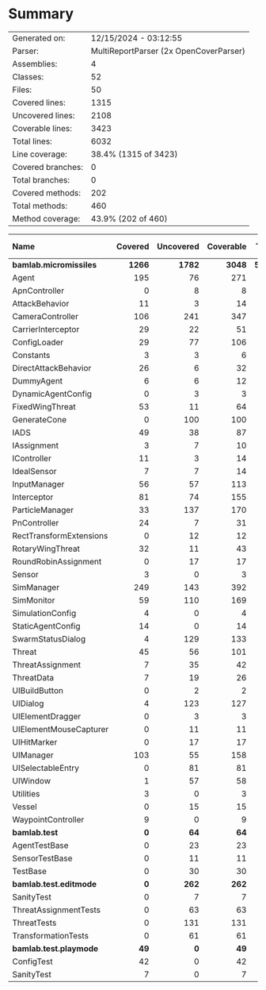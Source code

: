 ﻿# Summary
|||
|:---|:---|
| Generated on: | 12/15/2024 - 03:12:55 |
| Parser: | MultiReportParser (2x OpenCoverParser) |
| Assemblies: | 4 |
| Classes: | 52 |
| Files: | 50 |
| Covered lines: | 1315 |
| Uncovered lines: | 2108 |
| Coverable lines: | 3423 |
| Total lines: | 6032 |
| Line coverage: | 38.4% (1315 of 3423) |
| Covered branches: | 0 |
| Total branches: | 0 |
| Covered methods: | 202 |
| Total methods: | 460 |
| Method coverage: | 43.9% (202 of 460) |

|**Name**|**Covered**|**Uncovered**|**Coverable**|**Total**|**Line coverage**|**Covered**|**Total**|**Branch coverage**|**Covered**|**Total**|**Method coverage**|
|:---|---:|---:|---:|---:|---:|---:|---:|---:|---:|---:|---:|
|**bamlab.micromissiles**|**1266**|**1782**|**3048**|**5863**|**41.5%**|**0**|**0**|****|**199**|**427**|**46.6%**|
|Agent|195|76|271|481|71.9%|0|0||33|45|73.3%|
|ApnController|0|8|8|20|0%|0|0||0|2|0%|
|AttackBehavior|11|3|14|51|78.5%|0|0||2|3|66.6%|
|CameraController|106|241|347|643|30.5%|0|0||13|36|36.1%|
|CarrierInterceptor|29|22|51|80|56.8%|0|0||5|7|71.4%|
|ConfigLoader|29|77|106|153|27.3%|0|0||4|13|30.7%|
|Constants|3|3|6|17|50%|0|0||1|2|50%|
|DirectAttackBehavior|26|6|32|74|81.2%|0|0||2|2|100%|
|DummyAgent|6|6|12|481|50%|0|0||2|5|40%|
|DynamicAgentConfig|0|3|3|132|0%|0|0||0|1|0%|
|FixedWingThreat|53|11|64|117|82.8%|0|0||6|9|66.6%|
|GenerateCone|0|100|100|144|0%|0|0||0|9|0%|
|IADS|49|38|87|143|56.3%|0|0||11|17|64.7%|
|IAssignment|3|7|10|40|30%|0|0||1|3|33.3%|
|IController|11|3|14|30|78.5%|0|0||3|4|75%|
|IdealSensor|7|7|14|25|50%|0|0||1|2|50%|
|InputManager|56|57|113|156|49.5%|0|0||11|11|100%|
|Interceptor|81|74|155|238|52.2%|0|0||11|17|64.7%|
|ParticleManager|33|137|170|245|19.4%|0|0||9|24|37.5%|
|PnController|24|7|31|61|77.4%|0|0||2|2|100%|
|RectTransformExtensions|0|12|12|18|0%|0|0||0|4|0%|
|RotaryWingThreat|32|11|43|76|74.4%|0|0||5|8|62.5%|
|RoundRobinAssignment|0|17|17|45|0%|0|0||0|2|0%|
|Sensor|3|0|3|29|100%|0|0||1|1|100%|
|SimManager|249|143|392|614|63.5%|0|0||27|47|57.4%|
|SimMonitor|59|110|169|255|34.9%|0|0||10|20|50%|
|SimulationConfig|4|0|4|132|100%|0|0||1|1|100%|
|StaticAgentConfig|14|0|14|63|100%|0|0||5|5|100%|
|SwarmStatusDialog|4|129|133|167|3%|0|0||1|16|6.2%|
|Threat|45|56|101|182|44.5%|0|0||8|10|80%|
|ThreatAssignment|7|35|42|80|16.6%|0|0||1|5|20%|
|ThreatData|7|19|26|49|26.9%|0|0||1|5|20%|
|UIBuildButton|0|2|2|11|0%|0|0||0|2|0%|
|UIDialog|4|123|127|217|3.1%|0|0||1|18|5.5%|
|UIElementDragger|0|3|3|12|0%|0|0||0|1|0%|
|UIElementMouseCapturer|0|11|11|20|0%|0|0||0|3|0%|
|UIHitMarker|0|17|17|29|0%|0|0||0|4|0%|
|UIManager|103|55|158|237|65.1%|0|0||17|29|58.6%|
|UISelectableEntry|0|81|81|138|0%|0|0||0|15|0%|
|UIWindow|1|57|58|100|1.7%|0|0||1|9|11.1%|
|Utilities|3|0|3|9|100%|0|0||1|1|100%|
|Vessel|0|15|15|27|0%|0|0||0|5|0%|
|WaypointController|9|0|9|22|100%|0|0||2|2|100%|
|**bamlab.test**|**0**|**64**|**64**|**111**|**0%**|**0**|**0**|****|**0**|**12**|**0%**|
|AgentTestBase|0|23|23|41|0%|0|0||0|4|0%|
|SensorTestBase|0|11|11|26|0%|0|0||0|2|0%|
|TestBase|0|30|30|44|0%|0|0||0|6|0%|
|**bamlab.test.editmode**|**0**|**262**|**262**|**574**|**0%**|**0**|**0**|****|**0**|**18**|**0%**|
|SanityTest|0|7|7|22|0%|0|0||0|2|0%|
|ThreatAssignmentTests|0|63|63|141|0%|0|0||0|2|0%|
|ThreatTests|0|131|131|310|0%|0|0||0|11|0%|
|TransformationTests|0|61|61|101|0%|0|0||0|3|0%|
|**bamlab.test.playmode**|**49**|**0**|**49**|**97**|**100%**|**0**|**0**|****|**3**|**3**|**100%**|
|ConfigTest|42|0|42|73|100%|0|0||2|2|100%|
|SanityTest|7|0|7|24|100%|0|0||1|1|100%|

